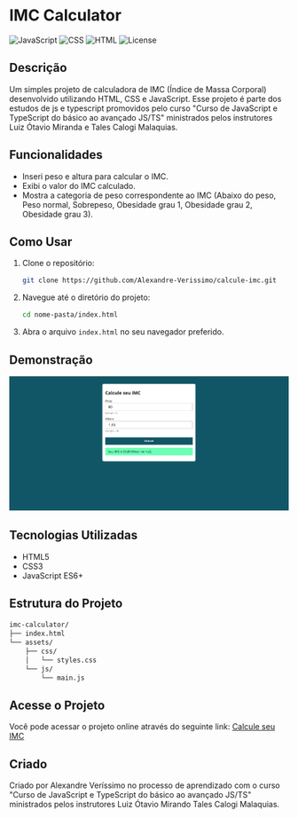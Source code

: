 # IMC Calculator

![JavaScript](https://img.shields.io/badge/JavaScript-ES6+-yellow)
![CSS](https://img.shields.io/badge/CSS-3-blue)
![HTML](https://img.shields.io/badge/HTML-5-orange)
![License](https://img.shields.io/badge/license-GNU-blue)

## Descrição

Um simples projeto de calculadora de IMC (Índice de Massa Corporal) desenvolvido utilizando HTML, CSS e JavaScript. Esse projeto é parte dos estudos de js e typescript promovidos pelo curso "Curso de JavaScript e TypeScript do básico ao avançado JS/TS" ministrados pelos instrutores Luiz Ótavio Miranda e Tales Calogi Malaquias.

## Funcionalidades

- Inseri peso e altura para calcular o IMC.
- Exibi o valor do IMC calculado.
- Mostra a categoria de peso correspondente ao IMC (Abaixo do peso, Peso normal, Sobrepeso, Obesidade grau 1, Obesidade grau 2, Obesidade grau 3).


## Como Usar

1. Clone o repositório:
    ```bash
    git clone https://github.com/Alexandre-Verissimo/calcule-imc.git
    ```
2. Navegue até o diretório do projeto:
    ```bash
    cd nome-pasta/index.html
    ```
3. Abra o arquivo `index.html` no seu navegador preferido.

## Demonstração

![Demo](assets/image/Demo.PNG)

## Tecnologias Utilizadas

- HTML5
- CSS3
- JavaScript ES6+

## Estrutura do Projeto

```plaintext
imc-calculator/
├── index.html
└── assets/
    ├── css/
    │   └── styles.css
    └── js/
        └── main.js
```
## Acesse o Projeto

Você pode acessar o projeto online através do seguinte link: [Calcule seu IMC](https://melodious-moxie-6cdc24.netlify.app/)

## Criado

Criado por Alexandre Veríssimo no processo de aprendizado com o curso "Curso de JavaScript e TypeScript do básico ao avançado JS/TS" ministrados pelos instrutores Luiz Ótavio Mirando Tales Calogi Malaquias.

